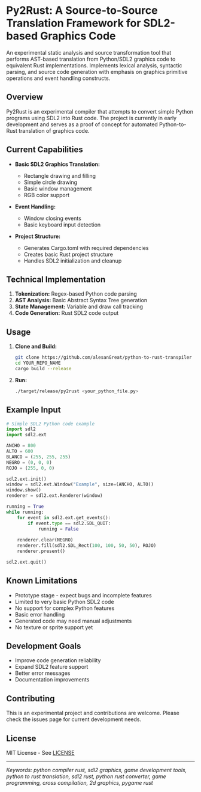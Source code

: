 # Py2Rust: A Source-to-Source Translation Framework for SDL2-based Graphics Code

An experimental static analysis and source transformation tool that performs AST-based translation from Python/SDL2 graphics code to equivalent Rust implementations. Implements lexical analysis, syntactic parsing, and source code generation with emphasis on graphics primitive operations and event handling constructs.


## Overview

Py2Rust is an experimental compiler that attempts to convert simple Python programs using SDL2 into Rust code. The project is currently in early development and serves as a proof of concept for automated Python-to-Rust translation of graphics code.

## Current Capabilities

* **Basic SDL2 Graphics Translation:**
  - Rectangle drawing and filling
  - Simple circle drawing
  - Basic window management
  - RGB color support

* **Event Handling:**
  - Window closing events
  - Basic keyboard input detection

* **Project Structure:**
  - Generates Cargo.toml with required dependencies
  - Creates basic Rust project structure
  - Handles SDL2 initialization and cleanup

## Technical Implementation

1. **Tokenization:** Regex-based Python code parsing
2. **AST Analysis:** Basic Abstract Syntax Tree generation
3. **State Management:** Variable and draw call tracking
4. **Code Generation:** Rust SDL2 code output

## Usage

1. **Clone and Build:**
    ```bash
    git clone https://github.com/alesanGreat/python-to-rust-transpiler
    cd YOUR_REPO_NAME
    cargo build --release
    ```

2. **Run:**
    ```bash
    ./target/release/py2rust <your_python_file.py>
    ```

## Example Input

```python
# Simple SDL2 Python code example
import sdl2
import sdl2.ext

ANCHO = 800
ALTO = 600
BLANCO = (255, 255, 255)
NEGRO = (0, 0, 0)
ROJO = (255, 0, 0)

sdl2.ext.init()
window = sdl2.ext.Window("Example", size=(ANCHO, ALTO))
window.show()
renderer = sdl2.ext.Renderer(window)

running = True
while running:
    for event in sdl2.ext.get_events():
        if event.type == sdl2.SDL_QUIT:
            running = False
    
    renderer.clear(NEGRO)
    renderer.fill(sdl2.SDL_Rect(100, 100, 50, 50), ROJO)
    renderer.present()

sdl2.ext.quit()
```

## Known Limitations

* Prototype stage - expect bugs and incomplete features
* Limited to very basic Python SDL2 code
* No support for complex Python features
* Basic error handling
* Generated code may need manual adjustments
* No texture or sprite support yet

## Development Goals

* Improve code generation reliability
* Expand SDL2 feature support
* Better error messages
* Documentation improvements

## Contributing

This is an experimental project and contributions are welcome. Please check the issues page for current development needs.

## License

MIT License - See [LICENSE](/LICENSE)

---

*Keywords: python compiler rust, sdl2 graphics, game development tools, python to rust translation, sdl2 rust, python rust converter, game programming, cross compilation, 2d graphics, pygame rust*